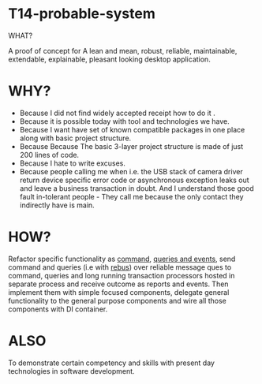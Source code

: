 # T14-probable-system





WHAT?

A proof of concept for
A lean and mean, robust, reliable,  maintainable, extendable, explainable, pleasant looking desktop application.

WHY?
======



 - Because I did not find widely accepted receipt how to do it .
 -  Because it is  possible today with tool and technologies we have.
 - Because I want have set of known compatible packages in one place
   along with basic project structure.  
 - Because Because The basic 3-layer project
   structure is made of just 200 lines of code.
 - Because I hate to write excuses.
 - Because people calling me when i.e. the USB stack of camera driver
   return device specific error code or asynchronous exception leaks out
   and leave a business transaction in doubt. And I understand those
   good fault in-tolerant people - They call me because the only contact
   they indirectly have is main.

HOW?
======

Refactor specific  functionality as [command](https://www.cuttingedge.it/blogs/steven/pivot/entry.php?id=91), [queries and events](https://www.cuttingedge.it/blogs/steven/pivot/entry.php?id=92), 
send command and queries (i.e with [rebus](https://github.com/rebus-org/Rebus)) over reliable message ques to command, queries and long running transaction processors hosted in separate process and receive outcome as reports and events. Then implement them with simple focused components, delegate general functionality to the general purpose components and  wire all those components with DI container.


ALSO
======
To demonstrate certain competency and skills with present day  technologies in software development.



